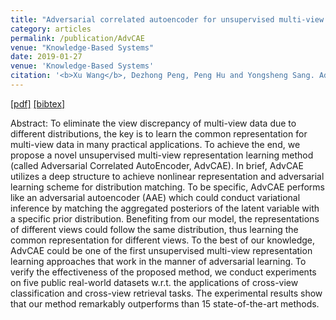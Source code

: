 ```yaml
---
title: "Adversarial correlated autoencoder for unsupervised multi-view representation learning"
category: articles
permalink: /publication/AdvCAE
venue: "Knowledge-Based Systems"
date: 2019-01-27
venue: 'Knowledge-Based Systems' 
citation: '<b>Xu Wang</b>, Dezhong Peng, Peng Hu and Yongsheng Sang. Adversarial correlated autoencoder for unsupervised multi-view representation learning\[J\]. <i>Knowledge-Based Systems</i>, 2019, 168: 109-120.'
---
```

[[pdf]](https://www.sciencedirect.com/science/article/pii/S0950705119300176)
[[bibtex]](http://wangxu-scu.github.io/assets/bibs/Wang2019AdvCAE.bib)

Abstract: To eliminate the view discrepancy of multi-view data due to different distributions, the key is to learn the common representation for multi-view data in many practical applications. To achieve the end, we propose a novel unsupervised multi-view representation learning method (called Adversarial Correlated AutoEncoder, AdvCAE). In brief, AdvCAE utilizes a deep structure to achieve nonlinear representation and adversarial learning scheme for distribution matching. To be specific, AdvCAE performs like an adversarial autoencoder (AAE) which could conduct variational inference by matching the aggregated posteriors of the latent variable with a specific prior distribution. Benefiting from our model, the representations of different views could follow the same distribution, thus learning the common representation for different views. To the best of our knowledge, AdvCAE could be one of the first unsupervised multi-view representation learning approaches that work in the manner of adversarial learning. To verify the effectiveness of the proposed method, we conduct experiments on five public real-world datasets w.r.t. the applications of cross-view classification and cross-view retrieval tasks. The experimental results show that our method remarkably outperforms than 15 state-of-the-art methods.  
